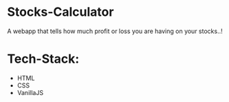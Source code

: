 # Stocks-Calculator
A webapp that tells how much profit or loss you are having on your stocks..!

# Tech-Stack:
- HTML
- CSS
- VanillaJS
